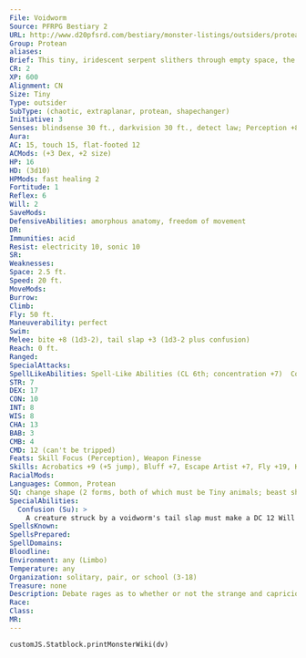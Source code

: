 ```yaml
---
File: Voidworm
Source: PFRPG Bestiary 2
URL: http://www.d20pfsrd.com/bestiary/monster-listings/outsiders/protean/protean-voidworm
Group: Protean
aliases: 
Brief: This tiny, iridescent serpent slithers through empty space, the air around it distorting as if from heat.
CR: 2
XP: 600
Alignment: CN
Size: Tiny
Type: outsider
SubType: (chaotic, extraplanar, protean, shapechanger)
Initiative: 3
Senses: blindsense 30 ft., darkvision 30 ft., detect law; Perception +8
Aura: 
AC: 15, touch 15, flat-footed 12
ACMods: (+3 Dex, +2 size)
HP: 16
HD: (3d10)
HPMods: fast healing 2
Fortitude: 1
Reflex: 6
Will: 2
SaveMods: 
DefensiveAbilities: amorphous anatomy, freedom of movement
DR: 
Immunities: acid
Resist: electricity 10, sonic 10
SR: 
Weaknesses: 
Space: 2.5 ft.
Speed: 20 ft.
MoveMods: 
Burrow: 
Climb: 
Fly: 50 ft.
Maneuverability: perfect
Swim: 
Melee: bite +8 (1d3-2), tail slap +3 (1d3-2 plus confusion)
Reach: 0 ft.
Ranged: 
SpecialAttacks: 
SpellLikeAbilities: Spell-Like Abilities (CL 6th; concentration +7)  Constant-detect law  At Will-dancing lights, ghost sound (DC 11), prestidigitation  3/day-blur (self only), obscuring mist  1/week-commune (CL 12th, 6 questions)
STR: 7
DEX: 17
CON: 10
INT: 8
WIS: 8
CHA: 13
BAB: 3
CMB: 4
CMD: 12 (can't be tripped)
Feats: Skill Focus (Perception), Weapon Finesse
Skills: Acrobatics +9 (+5 jump), Bluff +7, Escape Artist +7, Fly +19, Knowledge (arcana) +5, Perception +8, Stealth +15
RacialMods: 
Languages: Common, Protean
SQ: change shape (2 forms, both of which must be Tiny animals; beast shape II)
SpecialAbilities:
  Confusion (Su): >
    A creature struck by a voidworm's tail slap must make a DC 12 Will save or become confused for 1 round. This is a mind-affecting effect. The save DC is Charisma-based.
SpellsKnown: 
SpellsPrepared: 
SpellDomains: 
Bloodline: 
Environment: any (Limbo)
Temperature: any
Organization: solitary, pair, or school (3-18)
Treasure: none
Description: Debate rages as to whether or not the strange and capricious creatures called voidworms are actually proteans at all. To the wizards and sorcerers who summon them as familiars, the answer seems obvious- these tiny dwellers of Limbo have all the requisite racial traits of proteans, down to their serpentine shapes. Yet the established protean castes find such claims outright insulting, claiming instead that it is such acts of conjuration that call voidworms forth from the raw stuff of Limbo, giving them shape and life according to the spellcasters' expectations, and that these lesser beings are but pale ref lections of their formidable kin. Voidworms themselves have little to say on the matter-creatures of the moment, and sparing little thought for the constantly mutable concept of "reality," voidworms only barely grasp cause and effect, and the past has no more substance or signif icance for them than a dream. In order to gain a voidworm as a familiar, a spellcaster must be chaotic neutral, be caster level 7th, and have the Improved Familiar feat.  Regardless of their actual origins, voidworms maintain a thriving Ecology in the chaos of Limbo, forming together into darting, flashing schools that are often hunted for sport by naunets and other predators of chaos. Mortal wizards, however, most commonly encounter voidworms as summoned familiars. These tiny, serpentine creatures are particularly valued by illusionists, evokers, and other magical practitioners who deal with distorting or molding reality, though the familiars' bizarre logic and miniscule attention spans sometimes make them more trouble than they're worth. Still, their confusing attack and remarkable hardiness have saved more than one wizard on the battlef ield, and their strange thought processes can sometimes offer unique insights in the laboratory. When traveling in more mundane lands, wizards often order voidworm familiars to use their change shape ability to disguise themselves as ordinary pets or animal familiars, though these disguises tend to slip when the voidworm grows curious or playful.  A voidworm is only 2 feet long and weighs a mere 2 pounds. No two voidworms are exactly alike in their coloration or markings. Their two feathery wings generally take on brighter colors than the rest of their bodies, and in the case of voidworms conjured as familiars, these "wings" are the same color as their masters' eyes.
Race: 
Class: 
MR: 
---
```

```dataviewjs
customJS.Statblock.printMonsterWiki(dv)
```
